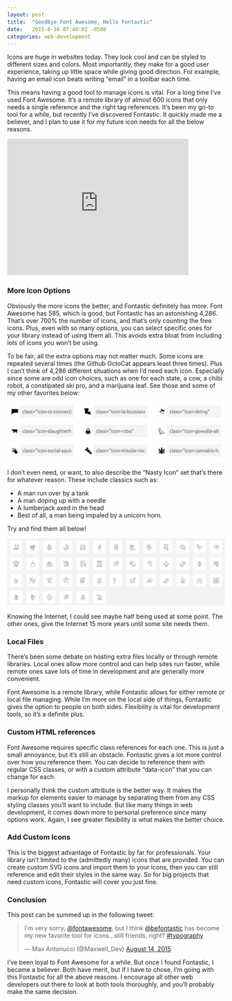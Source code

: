 ```yaml
---
layout: post
title:  "Goodbye Font Awesome, Hello Fontastic"
date:   2015-8-16 07:40:02 -0500
categories: web-development
---
```


Icons are huge in websites today. They look cool and can be styled to different sizes and colors. Most importantly, they make for a good user experience, taking up little space while giving good direction. For example, having an email icon beats writing “email” in a toolbar each time.

This means having a good tool to manage icons is vital. For a long time I’ve used Font Awesome. It’s a remote library of almost 600 icons that only needs a single reference and the right tag references. It’s been my go-to tool for a while, but recently I’ve discovered Fontastic. It quickly made me a believer, and I plan to use it for my future icon needs for all the below reasons.

<div class="video">
  <div class="video-wrapper">
      <iframe width="420" height="315" src="https://www.youtube.com/embed/V6GMZojJCk4" frameborder="0" allowfullscreen></iframe>
  </div>
</div>

### More Icon Options

Obviously the more icons the better, and Fontastic definitely has more. Font Awesome has 585, which is good, but Fontastic has an astonishing 4,286. That’s over 700% the number of icons, and that’s only counting the free icons. Plus, even with so many options, you can select specific ones for your library instead of using them all. This avoids extra bloat from including lots of icons you won’t be using.

To be fair, all the extra options may not matter much. Some icons are repeated several times (the Github OctoCat appears least three times). Plus I can’t think of 4,286 different situations when I’d need each icon. Especially since some are odd icon choices, such as one for each state, a cow, a chibi robot, a constipated ski pro, and a marijuana leaf. See those and some of my other favorites below:

![Alt text](/img/posts/fontastic/icon-examples.png)

I don’t even need, or want, to also describe the “Nasty Icon” set that’s there for whatever reason. These include classics such as:

* A man run over by a tank
* A man doping up with a needle
* A lumberjack axed in the head
* Best of all, a man being impaled by a unicorn horn.

Try and find them all below!

![Alt text](/img/posts/fontastic/crazy-icons.png)

Knowing the Internet, I could see maybe half being used at some point. The other ones, give the Internet 15 more years until some site needs them.

### Local Files

There’s been some debate on hosting extra files locally or through remote libraries. Local ones allow more control and can help sites run faster, while remote ones save lots of time in development and are generally more convenient.

Font Awesome is a remote library, while Fontastic allows for either remote or local file managing. While I’m more on the local side of things, Fontastic gives the option to people on both sides. Flexibility is vital for development tools, so it’s a definite plus.

### Custom HTML references

Font Awesome requires specific class references for each one. This is just a small annoyance, but it’s still an obstacle. Fontastic gives a lot more control over how you reference them. You can decide to reference them with regular CSS classes, or with a custom attribute “data-icon” that you can change for each.

I personally think the custom attribute is the better way. It makes the markup for elements easier to manage by separating them from any CSS styling classes you’ll want to include. But like many things in web development, it comes down more to personal preference since many options work. Again, I see greater flexibility is what makes the better choice.

### Add Custom Icons

This is the biggest advantage of Fontastic by far for professionals. Your library isn’t limited to the (admittedly many) icons that are provided. You can create custom SVG icons and import them to your icons, then you can still reference and edit their styles in the same way. So for big projects that need custom icons, Fontastic will cover you just fine.

### Conclusion

This post can be summed up in the following tweet:

<blockquote class="twitter-tweet" lang="en">
<p dir="ltr" lang="en">I'm very sorry, <a href="https://twitter.com/fontawesome">@fontawesome</a>, but I think <a href="https://twitter.com/befontastic">@befontastic</a> has become my new favorite tool for icons...still friends, right? <a href="https://twitter.com/hashtag/typography?src=hash">#typography</a></p>
— Max Antonucci (@Maxwell_Dev) <a href="https://twitter.com/Maxwell_Dev/status/632246756009472002">August 14, 2015</a></blockquote>
<script src="//platform.twitter.com/widgets.js" async="" charset="utf-8"></script>

I’ve been loyal to Font Awesome for a while. But once I found Fontastic, I became a believer.  Both have merit, but if I have to chose, I’m going with this Fontastic for all the above reasons. I encourage all other web developers out there to look at both tools thoroughly, and you’ll probably make the same decision.